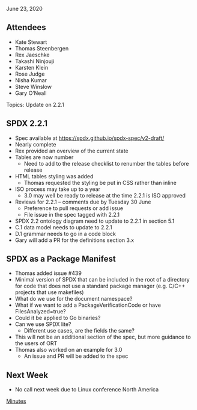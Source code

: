 June 23, 2020

## Attendees

  - Kate Stewart
  - Thomas Steenbergen
  - Rex Jaeschke
  - Takashi Ninjouji
  - Karsten Klein
  - Rose Judge
  - Nisha Kumar
  - Steve Winslow
  - Gary O’Neall

Topics: Update on 2.2.1

## SPDX 2.2.1

  - Spec available at <https://spdx.github.io/spdx-spec/v2-draft/>
  - Nearly complete
  - Rex provided an overview of the current state
  - Tables are now number
      - Need to add to the release checklist to renumber the tables
        before release
  - HTML tables styling was added
      - Thomas requested the styling be put in CSS rather than inline
  - ISO process may take up to a year
      - 3.0 may well be ready to release at the time 2.2.1 is ISO
        approved
  - Reviews for 2.2.1 – comments due by Tuesday 30 June
      - Preference to pull requests or add issue
      - File issue in the spec tagged with 2.2.1
  - SPDX 2.2 ontology diagram need to update to 2.2.1 in section 5.1
  - C.1 data model needs to update to 2.2.1
  - D.1 grammar needs to go in a code block
  - Gary will add a PR for the definitions section 3.x

## SPDX as a Package Manifest

  - Thomas added issue \#439
  - Minimal version of SPDX that can be included in the root of a
    directory for code that does not use a standard package manager
    (e.g. C/C++ projects that use makefiles)
  - What do we use for the document namespace?
  - What if we want to add a PackageVerificationCode or have
    FilesAnalyzed=true?
  - Could it be applied to Go binaries?
  - Can we use SPDX lite?
      - Different use cases, are the fields the same?
  - This will not be an additional section of the spec, but more
    guidance to the users of ORT
  - Thomas also worked on an example for 3.0
      - An issue and PR will be added to the spec

## Next Week

  - No call next week due to Linux conference North America

[Minutes](Category:Technical "wikilink")

